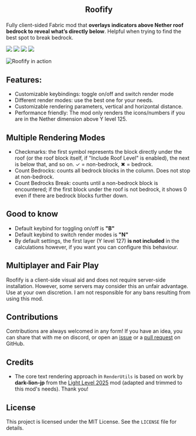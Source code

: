 
## <p align="center">Roofify</p>
Fully client-sided Fabric mod that **overlays indicators above Nether roof bedrock to reveal what’s directly below**. Helpful when trying to find the best spot to break bedrock.

<div style="display: inline" align="center">
  <img src="https://img.shields.io/badge/Minecraft-1.21.8-purple">
  <img src="https://img.shields.io/badge/Fabric_Loader-0.17.3-purple">
  <img src="https://img.shields.io/badge/Fabric_API-0.136.0+1.21.8-purple">
  <img src="https://img.shields.io/github/actions/workflow/status/risdn/roofify/build.yml?branch=main">
</div>

![Roofify in action](https://cdn.modrinth.com/data/cached_images/947309e012126629801d1d8992bd6adeadf15f09.png)


## Features:
- Customizable keybindings: toggle on/off and switch render mode
- Different render modes: use the best one for your needs.
- Customizable rendering parameters, vertical and horizontal distance.
- Performance friendly: The mod only renders the icons/numbers if you are in the Nether dimension above Y level 125.


## Multiple Rendering Modes
- Checkmarks: the first symbol represents the block directly under the roof (or the roof block itself, if "Include Roof Level" is enabled), the next is below that, and so on. ✓ = non-bedrock, ✖ = bedrock.
- Count Bedrocks: counts all bedrock blocks in the column. Does not stop at non-bedrock.
- Count Bedrocks Break: counts until a non-bedrock block is encountered; if the first block under the roof is not bedrock, it shows 0 even if there are bedrock blocks further down.


## Good to know
- Default keybind for toggling on/off is **"B"**
- Default keybind to switch render modes is **"N"**
- By default settings, the first layer (Y level 127) **is not included** in the calculations however, if you want you can configure this behaviour.


## Multiplayer and Fair Play
Roofify is a client-side visual aid and does not require server-side installation. However, some servers may consider this an unfair advantage. Use at your own discretion. I am not responsible for any bans resulting from using this mod.


## Contributions
Contributions are always welcomed in any form! If you have an idea, you can share that with me on discord, or open an [issue](https://github.com/RisDN/roofify/issues) or a [pull request](https://github.com/RisDN/roofify/pulls) on GitHub.


## Credits
- The core text rendering approach in `RenderUtils` is based on work by **dark-lion-jp** from the [Light Level 2025](https://modrinth.com/mod/light-level-2025) mod (adapted and trimmed to this mod's needs). Thank you!


## License
This project is licensed under the MIT License. See the `LICENSE` file for details.
